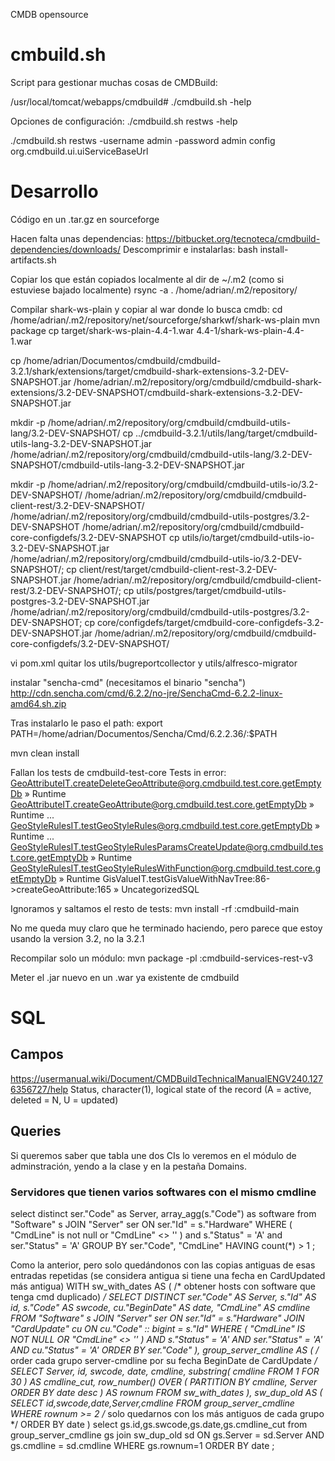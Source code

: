 CMDB opensource


# cmbuild.sh
Script para gestionar muchas cosas de CMDBuild:

/usr/local/tomcat/webapps/cmdbuild# ./cmdbuild.sh -help

Opciones de configuración:
./cmdbuild.sh restws -help

./cmdbuild.sh restws -username admin -password admin config org.cmdbuild.ui.uiServiceBaseUrl



# Desarrollo
Código en un .tar.gz en sourceforge

Hacen falta unas dependencias:
https://bitbucket.org/tecnoteca/cmdbuild-dependencies/downloads/
Descomprimir e instalarlas:
bash install-artifacts.sh

Copiar los que están copiados localmente al dir de ~/.m2 (como si estuviese bajado localmente)
rsync -a . /home/adrian/.m2/repository/

Compilar shark-ws-plain y copiar al war donde lo busca cmdb:
cd /home/adrian/.m2/repository/net/sourceforge/sharkwf/shark-ws-plain
mvn package
cp target/shark-ws-plain-4.4-1.war 4.4-1/shark-ws-plain-4.4-1.war

cp /home/adrian/Documentos/cmdbuild/cmdbuild-3.2.1/shark/extensions/target/cmdbuild-shark-extensions-3.2-DEV-SNAPSHOT.jar /home/adrian/.m2/repository/org/cmdbuild/cmdbuild-shark-extensions/3.2-DEV-SNAPSHOT/cmdbuild-shark-extensions-3.2-DEV-SNAPSHOT.jar

mkdir -p /home/adrian/.m2/repository/org/cmdbuild/cmdbuild-utils-lang/3.2-DEV-SNAPSHOT/
cp ../cmdbuild-3.2.1/utils/lang/target/cmdbuild-utils-lang-3.2-DEV-SNAPSHOT.jar /home/adrian/.m2/repository/org/cmdbuild/cmdbuild-utils-lang/3.2-DEV-SNAPSHOT/cmdbuild-utils-lang-3.2-DEV-SNAPSHOT.jar

mkdir -p /home/adrian/.m2/repository/org/cmdbuild/cmdbuild-utils-io/3.2-DEV-SNAPSHOT/ /home/adrian/.m2/repository/org/cmdbuild/cmdbuild-client-rest/3.2-DEV-SNAPSHOT/ /home/adrian/.m2/repository/org/cmdbuild/cmdbuild-utils-postgres/3.2-DEV-SNAPSHOT /home/adrian/.m2/repository/org/cmdbuild/cmdbuild-core-configdefs/3.2-DEV-SNAPSHOT
cp utils/io/target/cmdbuild-utils-io-3.2-DEV-SNAPSHOT.jar /home/adrian/.m2/repository/org/cmdbuild/cmdbuild-utils-io/3.2-DEV-SNAPSHOT/; cp client/rest/target/cmdbuild-client-rest-3.2-DEV-SNAPSHOT.jar /home/adrian/.m2/repository/org/cmdbuild/cmdbuild-client-rest/3.2-DEV-SNAPSHOT/; cp utils/postgres/target/cmdbuild-utils-postgres-3.2-DEV-SNAPSHOT.jar /home/adrian/.m2/repository/org/cmdbuild/cmdbuild-utils-postgres/3.2-DEV-SNAPSHOT; cp core/configdefs/target/cmdbuild-core-configdefs-3.2-DEV-SNAPSHOT.jar /home/adrian/.m2/repository/org/cmdbuild/cmdbuild-core-configdefs/3.2-DEV-SNAPSHOT/

vi pom.xml
  quitar los utils/bugreportcollector y utils/alfresco-migrator

instalar "sencha-cmd" (necesitamos el binario "sencha")
http://cdn.sencha.com/cmd/6.2.2/no-jre/SenchaCmd-6.2.2-linux-amd64.sh.zip

Tras instalarlo le paso el path:
export PATH=/home/adrian/Documentos/Sencha/Cmd/6.2.2.36/:$PATH

mvn clean install

Fallan los tests de cmdbuild-test-core
Tests in error:
  GeoAttributeIT.createDeleteGeoAttribute@org.cmdbuild.test.core.getEmptyDb » Runtime
  GeoAttributeIT.createGeoAttribute@org.cmdbuild.test.core.getEmptyDb » Runtime ...
  GeoStyleRulesIT.testGeoStyleRules@org.cmdbuild.test.core.getEmptyDb » Runtime ...
  GeoStyleRulesIT.testGeoStyleRulesParamsCreateUpdate@org.cmdbuild.test.core.getEmptyDb » Runtime
  GeoStyleRulesIT.testGeoStyleRulesWithFunction@org.cmdbuild.test.core.getEmptyDb » Runtime
  GisValueIT.testGisValueWithNavTree:86->createGeoAttribute:165 » UncategorizedSQL

Ignoramos y saltamos el resto de tests:
mvn install -rf :cmdbuild-main

No me queda muy claro que he terminado haciendo, pero parece que estoy usando la version 3.2, no la 3.2.1


Recompilar solo un módulo:
mvn package -pl :cmdbuild-services-rest-v3

Meter el .jar nuevo en un .war ya existente de cmdbuild



# SQL

## Campos
https://usermanual.wiki/Document/CMDBuildTechnicalManualENGV240.1276356727/help
Status, character(1), logical state of the record (A = active, deleted = N, U = updated)


## Queries

Si queremos saber que tabla une dos CIs lo veremos en el módulo de adminstración, yendo a la clase y en la pestaña Domains.


### Servidores que tienen varios softwares con el mismo cmdline
select distinct
  ser."Code" as Server,
  array_agg(s."Code") as software
from
  "Software" s
  JOIN "Server" ser ON ser."Id" = s."Hardware"
WHERE
  (
    "CmdLine" is not null
    or "CmdLine" <> ''
  )
  and s."Status" = 'A'
  and ser."Status" = 'A'
GROUP BY
  ser."Code",
  "CmdLine"
HAVING
 count(*) > 1
;

Como la anterior, pero solo quedándonos con las copias antiguas de esas entradas repetidas (se considera antigua si tiene una fecha en CardUpdated más antigua)
WITH sw_with_dates AS ( /* obtener hosts con software que tenga cmd duplicado) */
  SELECT
    DISTINCT ser."Code" AS Server,
    s."Id" AS id,
    s."Code" AS swcode,
    cu."BeginDate" AS date,
    "CmdLine" AS cmdline
  FROM
    "Software" s
    JOIN "Server" ser ON ser."Id" = s."Hardware"
    JOIN "CardUpdate" cu ON cu."Code" :: bigint = s."Id"
  WHERE
    (
      "CmdLine" IS NOT NULL
      OR "CmdLine" <> ''
    )
    AND s."Status" = 'A'
    AND ser."Status" = 'A'
    AND cu."Status" = 'A'
  ORDER BY
    ser."Code"
),
group_server_cmdline AS ( /* order cada grupo server-cmdline por su fecha BeginDate de CardUpdate */
  SELECT
    Server,
    id,
    swcode,
    date,
    cmdline,
    substring(
      cmdline
      FROM
        1 FOR 30
    ) AS cmdline_cut,
    row_number() OVER (
      PARTITION BY cmdline, Server
      ORDER BY date desc
    ) AS rownum
  FROM
    sw_with_dates
), sw_dup_old AS (
SELECT
   id,swcode,date,Server,cmdline
FROM
  group_server_cmdline
WHERE
  rownum >= 2 /* solo quedarnos con los más antiguos de cada grupo */
ORDER BY
  date
)
select
 gs.id,gs.swcode,gs.date,gs.cmdline_cut
from
 group_server_cmdline gs
 join sw_dup_old sd ON gs.Server = sd.Server AND gs.cmdline = sd.cmdline
WHERE
 gs.rownum=1
ORDER BY
  date
;
